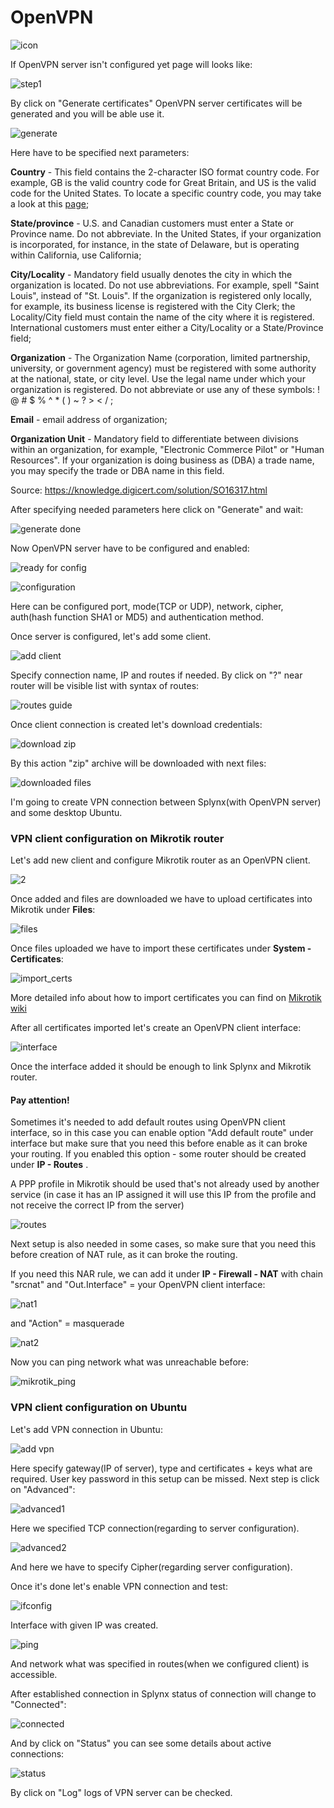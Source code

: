 OpenVPN
====

![icon](icon.png)

If OpenVPN server isn't configured yet page will looks like:

![step1](step1.png)

By click on "Generate certificates" OpenVPN server certificates will be generated and you will be able use it.

![generate](generate_certs.png)

Here have to be specified next parameters:

**Country** - This field contains the 2-character ISO format country code. For example, GB is the valid country code for Great Britain, and US is the valid code for the United States. To locate a specific country code, you may take a look at this [page](www.nationsonline.org/oneworld/country_code_list.html);

**State/province** - U.S. and Canadian customers must enter a State or Province name. Do not abbreviate. In the United States, if your organization is incorporated, for instance, in the state of Delaware, but is operating within California, use California;

**City/Locality** - Mandatory field usually denotes the city in which the organization is located. Do not use abbreviations. For example, spell "Saint Louis", instead of "St. Louis". If the organization is registered only locally, for example, its business license is registered with the City Clerk; the Locality/City field must contain the name of the city where it is registered. International customers must enter either a City/Locality or a State/Province field;

**Organization** - The Organization Name (corporation, limited partnership, university, or government agency) must be registered with some authority at the national, state, or city level. Use the legal name under which your organization is registered. Do not abbreviate or use any of these symbols: ! @ # $ % ^ * ( ) ~ ? > < / ;

**Email** - email address of organization;

**Organization Unit** - Mandatory field to differentiate between divisions within an organization, for example, "Electronic Commerce Pilot" or "Human Resources". If your organization is doing business as (DBA) a trade name, you may specify the trade or DBA name in this field.

Source: https://knowledge.digicert.com/solution/SO16317.html

After specifying needed parameters here click on "Generate" and wait:

![generate done](generate_done.png)

Now OpenVPN server have to be configured and enabled:

![ready for config](ready_for_config.png)


![configuration](config.png)

Here can be configured port, mode(TCP or UDP), network, cipher, auth(hash function SHA1 or MD5) and authentication method.

Once server is configured, let's add some client.

![add client](add_client.png)

Specify connection name, IP and routes if needed. By click on "?" near router will be visible list with syntax of routes:

![routes guide](routes_guide.png)

Once client connection is created let's download credentials:

![download zip](client.png)

By this action "zip" archive will be downloaded with next files:

![downloaded files](downloaded_files.png)

I'm going to create VPN connection between Splynx(with OpenVPN server) and some desktop Ubuntu.

### VPN client configuration on Mikrotik router

Let's add new client and configure Mikrotik router as an OpenVPN client.

![2](connection2.png)

Once added and files are downloaded we have to upload certificates into Mikrotik under **Files**:

![files](mikrotik_files.png)

Once files uploaded we have to import these certificates under **System - Certificates**:

![import_certs](import_certs.png)

More detailed info about how to import certificates you can find on [Mikrotik wiki](https://wiki.mikrotik.com/wiki/Manual:Create_Certificates)

After all certificates imported let's create an OpenVPN client interface:

![interface](interface_ovpn1.png)

Once the interface added it should be enough to link Splynx and Mikrotik router.

#### Pay attention!
Sometimes it's needed to add default routes using OpenVPN client interface, so in this case you can enable option "Add default route" under interface but make sure that you need this before enable as it can broke your routing. If you enabled this option - some router should be created under **IP - Routes** .

A PPP profile in Mikrotik should be used that's not already used by another service (in case it has an IP assigned it will use this IP from the profile and not receive the correct IP from the server)

![routes](mikrotik_routes.png)

Next setup is also needed in some cases, so make sure that you need this before creation of NAT rule, as it can broke the routing.

If you need this NAR rule, we can add it under **IP - Firewall - NAT** with chain "srcnat" and "Out.Interface" = your OpenVPN client interface:

![nat1](nat_general.png)

and "Action" = masquerade

![nat2](nat_action.png)    

Now you can ping network what was unreachable before:

![mikrotik_ping](mikrotik_ping.png)


### VPN client configuration on Ubuntu
Let's add VPN connection in Ubuntu:

![add vpn](add_vpn.png)

Here specify gateway(IP of server), type and certificates + keys what are required. User key password in this setup can be missed. Next step is click on "Advanced":

![advanced1](advanced1.png)

Here we specified TCP connection(regarding to server configuration).

![advanced2](advanced2.png)

And here we have to specify Cipher(regarding server configuration).

Once it's done let's enable VPN connection and test:

![ifconfig](ifconfig.png)

Interface with given IP was created.

![ping](ping.png)

And network what was specified in routes(when we configured client) is accessible.


After established connection in Splynx status of connection will change to "Connected":

![connected](connected.png)

And by click on "Status" you can see some details about active connections:

![status](status.png)

By click on "Log" logs of VPN server can be checked.
